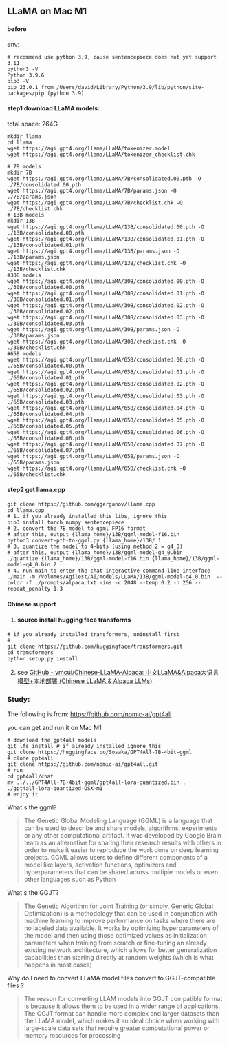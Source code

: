## LLaMA on Mac M1

#### before

env:

```shell
# recommend use python 3.9, cause sentencepiece does not yet support 3.11
python3 -V
Python 3.9.6
pip3 -V
pip 23.0.1 from /Users/david/Library/Python/3.9/lib/python/site-packages/pip (python 3.9)
```

#### step1 download LLaMA models:

total space: 264G

```shell
mkdir llama
cd llama
wget https://agi.gpt4.org/llama/LLaMA/tokenizer.model
wget https://agi.gpt4.org/llama/LLaMA/tokenizer_checklist.chk

# 7B models
mkdir 7B 
wget https://agi.gpt4.org/llama/LLaMA/7B/consolidated.00.pth -O ./7B/consolidated.00.pth
wget https://agi.gpt4.org/llama/LLaMA/7B/params.json -O ./7B/params.json
wget https://agi.gpt4.org/llama/LLaMA/7B/checklist.chk -O ./7B/checklist.chk
# 13B models
mkdir 13B
wget https://agi.gpt4.org/llama/LLaMA/13B/consolidated.00.pth -O ./13B/consolidated.00.pth
wget https://agi.gpt4.org/llama/LLaMA/13B/consolidated.01.pth -O ./13B/consolidated.01.pth
wget https://agi.gpt4.org/llama/LLaMA/13B/params.json -O ./13B/params.json
wget https://agi.gpt4.org/llama/LLaMA/13B/checklist.chk -O ./13B/checklist.chk
#30B models
wget https://agi.gpt4.org/llama/LLaMA/30B/consolidated.00.pth -O ./30B/consolidated.00.pth
wget https://agi.gpt4.org/llama/LLaMA/30B/consolidated.01.pth -O ./30B/consolidated.01.pth
wget https://agi.gpt4.org/llama/LLaMA/30B/consolidated.02.pth -O ./30B/consolidated.02.pth
wget https://agi.gpt4.org/llama/LLaMA/30B/consolidated.03.pth -O ./30B/consolidated.03.pth
wget https://agi.gpt4.org/llama/LLaMA/30B/params.json -O ./30B/params.json
wget https://agi.gpt4.org/llama/LLaMA/30B/checklist.chk -O ./30B/checklist.chk
#65B models
wget https://agi.gpt4.org/llama/LLaMA/65B/consolidated.00.pth -O ./65B/consolidated.00.pth
wget https://agi.gpt4.org/llama/LLaMA/65B/consolidated.01.pth -O ./65B/consolidated.01.pth
wget https://agi.gpt4.org/llama/LLaMA/65B/consolidated.02.pth -O ./65B/consolidated.02.pth
wget https://agi.gpt4.org/llama/LLaMA/65B/consolidated.03.pth -O ./65B/consolidated.03.pth
wget https://agi.gpt4.org/llama/LLaMA/65B/consolidated.04.pth -O ./65B/consolidated.04.pth
wget https://agi.gpt4.org/llama/LLaMA/65B/consolidated.05.pth -O ./65B/consolidated.05.pth
wget https://agi.gpt4.org/llama/LLaMA/65B/consolidated.06.pth -O ./65B/consolidated.06.pth
wget https://agi.gpt4.org/llama/LLaMA/65B/consolidated.07.pth -O ./65B/consolidated.07.pth
wget https://agi.gpt4.org/llama/LLaMA/65B/params.json -O ./65B/params.json
wget https://agi.gpt4.org/llama/LLaMA/65B/checklist.chk -O ./65B/checklist.chk
```

#### step2 get llama.cpp

```shell
git clone https://github.com/ggerganov/llama.cpp
cd llama.cpp
# 1. if yuu already installed this libs, ignore this
pip3 install torch numpy sentencepiece
# 2. convert the 7B model to ggml FP16 format
# after this, output {llama_home}/13B/ggml-model-f16.bin
python3 convert-pth-to-ggml.py {llama_home}/13B/ 1
# 3. quantize the model to 4-bits (using method 2 = q4_0)
# after this, output {llama_home}/13B/ggml-model-q4_0.bin
./quantize {llama_home}/13B/ggml-model-f16.bin {llama_home}/13B/ggml-model-q4_0.bin 2
# 4. run main to enter the chat interactive command line interface
./main -m /Volumes/Agilest/AI/models/LLaMA/13B/ggml-model-q4_0.bin  --color -f ./prompts/alpaca.txt -ins -c 2048 --temp 0.2 -n 256 --repeat_penalty 1.3
```

#### Chinese support

1. #### source install hugging face transforms

```
# if you already installed transformers, uninstall first
#
git clone https://github.com/huggingface/transformers.git
cd tramsformers
python setup.py install
```

2. see [GitHub - ymcui/Chinese-LLaMA-Alpaca: 中文LLaMA&amp;Alpaca大语言模型+本地部署 (Chinese LLaMA &amp; Alpaca LLMs)](https://github.com/ymcui/Chinese-LLaMA-Alpaca)



### Study:

The following is from: https://github.com/nomic-ai/gpt4all

you can get and run it on Mac M1

```shell
# download the gpt4all models
git lfs install # if already installed ignore this
git clone https://huggingface.co/Sosaka/GPT4All-7B-4bit-ggml
# clone gpt4all
git clone https://github.com/nomic-ai/gpt4all.git
# run
cd gpt4all/chat
mv ../../GPT4All-7B-4bit-ggml/gpt4all-lora-quantized.bin .
./gpt4all-lora-quantized-OSX-m1
# enjoy it
```



What's the ggml?

> The Genetic Global Modeling Language (GGML) is a language that can be used to describe and share models, algorithms, experiments or any other computational artifact. It was developed by Google Brain team as an alternative for sharing their research results with others in order to make it easier to reproduce the work done on deep learning projects. GGML allows users to define different components of a model like layers, activation functions, optimizers and hyperparameters that can be shared across multiple models or even other languages such as Python

What's the GGJT?

> The Genetic Algorithm for Joint Training (or simply, Generic Global Optimization) is a methodology that can be used in conjunction with machine learning to improve performance on tasks where there are no labeled data available. It works by optimizing hyperparameters of the model and then using those optimized values as initialization parameters when training from scratch or fine-tuning an already existing network architecture, which allows for better generalization capabilities than starting directly at random weights (which is what happens in most cases)

Why do I need to convert LLaMA model files convert to GGJT-compatible files ?

> The reason for converting LLAM models into GGJT compatible format is because it allows them to be used in a wider range of applications. The GGJT format can handle more complex and larger datasets than the LLaMA model, which makes it an ideal choice when working with large-scale data sets that require greater computational power or memory resources for processing


